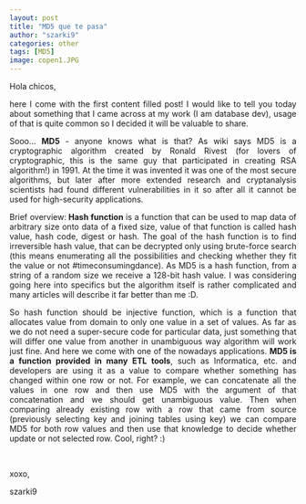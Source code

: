 ```yaml
---
layout: post
title: "MD5 que te pasa"
author: "szarki9"
categories: other
tags: [MD5]
image: copen1.JPG
---
```


<p>Hola chicos,</p><p align="justify">here I come with the first content filled post! I would like to tell you today about something that I came across at my work (I am database dev), usage of that is quite common so I decided it will be valuable to share.</p><p align="justify">Sooo... <b>MD5</b> - anyone knows what is that? As wiki says MD5 is a cryptographic algorithm created by Ronald Rivest (for lovers of cryptographic, this is the same guy that participated in creating RSA algorithm!) in 1991. At the time it was invented it was one of the most secure algorithms, but later after more extended research and cryptanalysis scientists had found different vulnerabilities in it so after all it cannot be used for high-security applications. </p><p align="justify">Brief overview:<b> Hash function</b> is a function that can be used to map data of arbitrary size onto data of a fixed size, value of that function is called hash value, hash code, digest or hash. The goal of the hash function is to find irreversible hash value, that can be decrypted only using brute-force search (this means enumerating all the possibilities and checking whether they fit the value or not #timeconsumingdance). As MD5 is a hash function, from a string of a random size we receive a 128-bit hash value. I was considering going here into specifics but the algorithm itself is rather complicated and many articles will describe it far better than me :D.</p><p align="justify">So hash function should be injective function, which is a function that allocates value from domain to only one value in a set of values. As far as we do not need a super-secure code for particular data, just something that will differ one value from another in unambiguous way algorithm will work just fine. And here we come with one of the nowadays applications. <b>MD5 is a function provided in many ETL tools</b>, such as Informatica, etc. and developers are using it as a value to compare whether something has changed within one row or not. For example, we can concatenate all the values in one row and then use MD5 with the argument of that concatenation and we should get unambiguous value. Then when comparing already existing row with a row that came from source (previously selecting key and joining tables using key) we can compare MD5 for both row values and then use that knowledge to decide whether update or not selected row. Cool, right? :)</p><p><br></p><p>xoxo,</p><p>szarki9</p>
